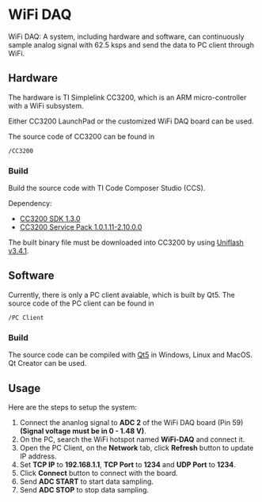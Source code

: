 # WiFi DAQ

WiFi DAQ: A system, including hardware and software, can continuously sample analog signal with 62.5 ksps and send the data to PC client through WiFi.

## Hardware

The hardware is TI Simplelink CC3200, which is an ARM micro-controller with a WiFi subsystem.

Either CC3200 LaunchPad or the customized WiFi DAQ board can be used.

The source code of CC3200 can be found in

```
/CC3200
```

### Build

Build the source code with TI Code Composer Studio (CCS).

Dependency:

* [CC3200 SDK 1.3.0](http://www.ti.com/tool/CC3200SDK)
* [CC3200 Service Pack 1.0.1.11-2.10.0.0](http://www.ti.com/tool/CC3200SDK)

The built binary file must be downloaded into CC3200 by using [Uniflash v3.4.1](http://www.ti.com/tool/UNIFLASH).

## Software

Currently, there is only a PC client avaiable, which is built by Qt5.
The source code of the PC client can be found in

```
/PC Client
```

### Build

The source code can be compiled with [Qt5](https://www.qt.io/) in Windows, Linux and MacOS. Qt Creator can be used.

## Usage

Here are the steps to setup the system:

1. Connect the ananlog signal to **ADC 2** of the WiFi DAQ board (Pin 59) **(Signal voltage must be in 0 - 1.48 V)**.
2. On the PC, search the WiFi hotspot named **WiFi-DAQ** and connect it.
3. Open the PC Client, on the **Network** tab, click **Refresh** button to update IP address.
4. Set **TCP IP** to **192.168.1.1**, **TCP Port** to **1234** and **UDP Port** to **1234**.
5. Click **Connect** button to connect with the board.
6. Send **ADC START** to start data sampling.
7. Send **ADC STOP** to stop data sampling. 
